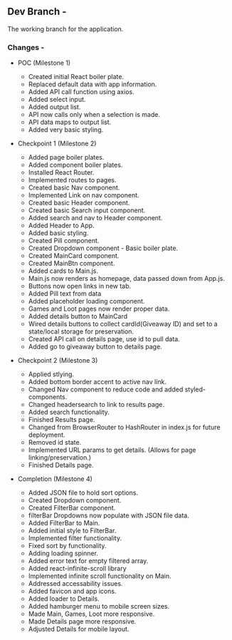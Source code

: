 ## Dev Branch -
The working branch for the application.

### Changes -
- POC (Milestone 1)
    - Created initial React boiler plate.
    - Replaced default data with app information.
    - Added API call function using axios.
    - Added select input.
    - Added output list.
    - API now calls only when a selection is made. 
    - API data maps to output list.
    - Added very basic styling.

- Checkpoint 1 (Milestone 2)
    - Added page boiler plates.
    - Added component boiler plates.
    - Installed React Router.
    - Implemented routes to pages.
    - Created basic Nav component.
    - Implemented Link on nav component.
    - Created basic Header component.
    - Created basic Search input component.
    - Added search and nav to Header component.
    - Added Header to App.
    - Added basic styling.
    - Created Pill component.
    - Created Dropdown component - Basic boiler plate.
    - Created MainCard component.
    - Created MainBtn component.
    - Added cards to Main.js.
    - Main.js now renders as homepage, data passed down from App.js.
    - Buttons now open links in new tab.
    - Added Pill text from data
    - Added placeholder loading component.
    - Games and Loot pages now render proper data.
    - Added details button to MainCard
    - Wired details buttons to collect cardId(Giveaway ID) and set to a state/local storage for preservation.
    - Created API call on details page, use id to pull data.
    - Added go to giveaway button to details page.
    
- Checkpoint 2 (Milestone 3)
    - Applied stlying.
    - Added bottom border accent to active nav link.
    - Changed Nav component to reduce code and added styled-components.
    - Changed headersearch to link to results page.
    - Added search functionality.
    - Finished Results page.
    - Changed from BrowserRouter to HashRouter in index.js for future deployment.
    - Removed id state.
    - Implemented URL params to get details. (Allows for page linking/preservation.)
    - Finished Details page.

- Completion (Milestone 4)
    - Added JSON file to hold sort options.
    - Created Dropdown component.
    - Created FilterBar component.
    - filterBar Dropdowns now populate with JSON file data.
    - Added FilterBar to Main.
    - Added initial style to FilterBar.
    - Implemented filter functionality.
    - Fixed sort by functionality.
    - Adding loading spinner.
    - Added error text for empty filtered array.
    - Added react-infinite-scroll library
    - Implemented infinite scroll functionality on Main.
    - Addressed accessability issues.
    - Added favicon and app icons.
    - Added loader to Details.
    - Added hamburger menu to mobile screen sizes.
    - Made Main, Games, Loot more responsive.
    - Made Details page more responsive.
    - Adjusted Details for mobile layout.
    

    


